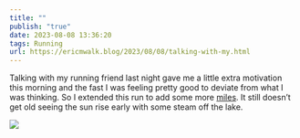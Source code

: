 ```yaml
---
title: ""
publish: "true"
date: 2023-08-08 13:36:20
tags: Running
url: https://ericmwalk.blog/2023/08/08/talking-with-my.html
---
```


Talking with my running friend last night gave me a little extra motivation this morning and the fast I was feeling pretty good to deviate from what I was thinking. So I extended this run to add some more [miles](https://strava.com/activities/9606067827).  It still doesn’t get old seeing the sun rise early with some steam off the lake.

![](https://ericmwalk.blog/uploads/2023/df22188e-4874-45e3-8837-aa27daf7bde5.jpg)